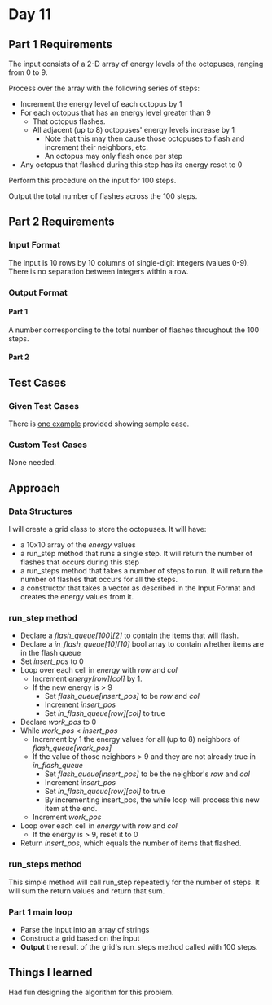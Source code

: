 # Day 11 #

## Part 1 Requirements ##

The input consists of a 2-D array of energy levels of the octopuses, ranging from 0 to 9.

Process over the array with the following series of steps:
- Increment the energy level of each octopus by 1
- For each octopus that has an energy level greater than 9
    - That octopus flashes.
    - All adjacent (up to 8) octopuses' energy levels increase by 1
        - Note that this may then cause those octopuses to flash and increment their neighbors, etc.
        - An octopus may only flash once per step
- Any octopus that flashed during this step has its energy reset to 0

Perform this procedure on the input for 100 steps.

Output the total number of flashes across the 100 steps.

## Part 2 Requirements ##

### Input Format ###

The input is 10 rows by 10 columns of single-digit integers (values 0-9). There is no separation between integers within a row.

### Output Format ###

#### Part 1 ####

A number corresponding to the total number of flashes throughout the 100 steps.

#### Part 2 ####


## Test Cases ##

### Given Test Cases ###

There is [one example](../data/test_cases/day11_test1.txt) provided showing sample case.

### Custom Test Cases ###

None needed.

## Approach ##

### Data Structures ###

I will create a grid class to store the octopuses. It will have:
- a 10x10 array of the *energy* values
- a run_step method that runs a single step. It will return the number of flashes that occurs during this step
- a run_steps method that takes a number of steps to run. It will return the number of flashes that occurs for all the steps.
- a constructor that takes a vector<string> as described in the Input Format and creates the energy values from it.

### run_step method ###

- Declare a *flash_queue[100][2]* to contain the items that will flash.
- Declare a *in_flash_queue[10][10]* bool array to contain whether items are in the flash queue
- Set *insert_pos* to 0
- Loop over each cell in *energy* with *row* and *col*
    - Increment *energy[row][col]* by 1.
    - If the new energy is > 9
        - Set *flash_queue[insert_pos]* to be *row* and *col*
        - Increment *insert_pos*
        - Set *in_flash_queue[row][col]* to true
- Declare *work_pos* to 0
- While *work_pos* < *insert_pos* 
    - Increment by 1 the energy values for all (up to 8) neighbors of *flash_queue[work_pos]*
    - If the value of those neighbors > 9 and they are not already true in *in_flash_queue*
        - Set *flash_queue[insert_pos]* to be the neighbor's *row* and *col*
        - Increment *insert_pos*
        - Set *in_flash_queue[row][col]* to true
        - By incrementing insert_pos, the while loop will process this new item at the end.
    - Increment *work_pos*
- Loop over each cell in *energy* with *row* and *col*
    - If the energy is > 9, reset it to 0
- Return *insert_pos*, which equals the number of items that flashed.

### run_steps method ###

This simple method will call run_step repeatedly for the number of steps. It will sum the return values and return that sum.

### Part 1 main loop ###

- Parse the input into an array of strings
- Construct a grid based on the input
- **Output** the result of the grid's run_steps method called with 100 steps.

## Things I learned ##

Had fun designing the algorithm for this problem.

